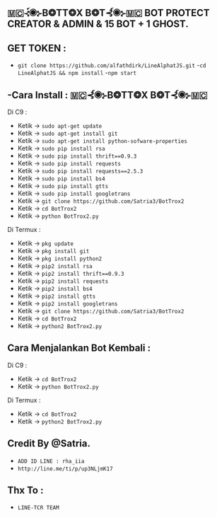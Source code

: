 🇲🇨⊰์◉⊱B❂TT❂X B❂T⊰์◉⊱🇲🇨
BOT PROTECT CREATOR & ADMIN & 15 BOT + 1 GHOST.
------
GET TOKEN :
------
- `git clone https://github.com/alfathdirk/LineAlphatJS.git`
-`cd LineAlphatJS && npm install`
-`npm start`

-Cara Install : 🇲🇨⊰์◉⊱B❂TT❂X B❂T⊰์◉⊱🇲🇨
------
Di C9 :
- Ketik -> `sudo apt-get update`
- Ketik -> `sudo apt-get install git`
- Ketik -> `sudo apt-get install python-sofware-properties`
- Ketik -> `sudo pip install rsa`
- Ketik -> `sudo pip install thrift==0.9.3`
- Ketik -> `sudo pip install requests`
- Ketik -> `sudo pip install requests==2.5.3`
- Ketik -> `sudo pip install bs4`
- Ketik -> `sudo pip install gtts`
- Ketik -> `sudo pip install googletrans`
- Ketik -> `git clone https://github.com/Satria3/BotTrox2`
- Ketik -> `cd BotTrox2`
- Ketik -> `python BotTrox2.py`

Di Termux :
- Ketik -> `pkg update`
- Ketik -> `pkg install git`
- Ketik -> `pkg install python2`
- Ketik -> `pip2 install rsa`
- Ketik -> `pip2 install thrift==0.9.3`
- Ketik -> `pip2 install requests`
- Ketik -> `pip2 install bs4`
- Ketik -> `pip2 install gtts`
- Ketik -> `pip2 install googletrans`
- Ketik -> `git clone https://github.com/Satria3/BotTrox2`
- Ketik -> `cd BotTrox2`
- Ketik -> `python2 BotTrox2.py`

Cara Menjalankan Bot Kembali :
------
Di C9 :
- Ketik -> `cd BotTrox2`
- Ketik -> `python BotTrox2.py`

Di Termux :
- Ketik -> `cd BotTrox2`
- Ketik -> `python2 BotTrox2.py`


Credit By @Satria.
------
- `ADD ID LINE : rha_iia`
- `http://line.me/ti/p/up3NLjmK17`

Thx To :
------
- `LINE-TCR TEAM`


